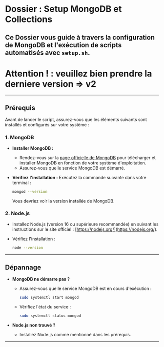 # **Dossier : Setup MongoDB et Collections**

Ce Dossier vous guide à travers la configuration de MongoDB et l'exécution de scripts automatisés avec `setup.sh`.
---

# **Attention ! : veuillez bien prendre la derniere version** => v2

---

## **Prérequis**

Avant de lancer le script, assurez-vous que les éléments suivants sont installés et configurés sur votre système :

### **1. MongoDB**
- **Installer MongoDB :**
  - Rendez-vous sur la [page officielle de MongoDB](https://www.mongodb.com/try/download/community) pour télécharger et installer MongoDB en fonction de votre système d'exploitation.
  - Assurez-vous que le service MongoDB est démarré.
  
- **Vérifiez l'installation :**
  Exécutez la commande suivante dans votre terminal :
  ```bash
  mongod --version
  ```
  Vous devriez voir la version installée de MongoDB.

### **2. Node.js**
- Installez Node.js (version 16 ou supérieure recommandée) en suivant les instructions sur le site officiel : [https://nodejs.org/](https://nodejs.org/).

- Vérifiez l'installation :
  ```bash
  node --version
  ```

---

## **Dépannage**
- **MongoDB ne démarre pas ?**
  - Assurez-vous que le service MongoDB est en cours d'exécution :
    ```bash
    sudo systemctl start mongod
    ```
  - Vérifiez l'état du service :
    ```bash
    sudo systemctl status mongod
    ```

- **Node.js non trouvé ?**
  - Installez Node.js comme mentionné dans les prérequis.

---



